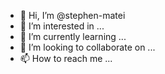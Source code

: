- 👋 Hi, I’m @stephen-matei
- 👀 I’m interested in ...
- 🌱 I’m currently learning ...
- 💞️ I’m looking to collaborate on ...
- 📫 How to reach me ...

<!---
stephen-matei/stephen-matei is a ✨ special ✨ repository because its `README.md` (this file) appears on your GitHub profile.
You can click the Preview link to take a look at your changes.
--->

